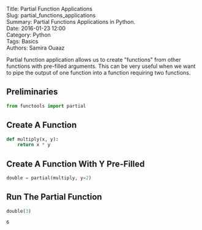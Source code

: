 Title: Partial Function Applications  
Slug: partial_functions_applications  
Summary: Partial Functions Applications in Python.    
Date: 2016-01-23 12:00   
Category: Python  
Tags: Basics    
Authors: Samira Ouaaz  

Partial function application allows us to create "functions" from other functions with pre-filled arguments. This can be very useful when we want to pipe the output of one function into a function requiring two functions.

## Preliminaries


```python
from functools import partial
```

## Create A Function


```python
def multiply(x, y):
    return x * y
```

## Create A Function With Y Pre-Filled


```python
double = partial(multiply, y=2)
```

## Run The Partial Function


```python
double(3)
```




    6

